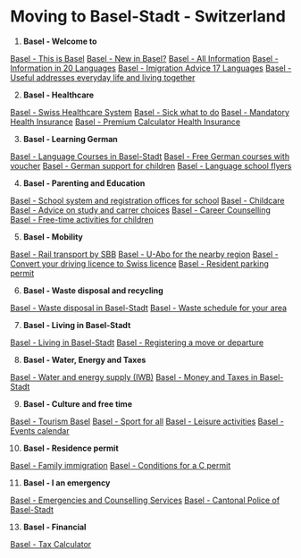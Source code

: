# Moving to Basel-Stadt - Switzerland

1. **Basel - Welcome to**
   
[Basel - This is Basel](https://www.basel.com/en)
[Basel - New in Basel?](https://www.bs.ch/en/topics/personliches-und-wohnen/zuzug-und-aufenthalt/zuzug-den-kanton-basel-stadt/new-basel#register)
[Basel - All Information](https://www.bs.ch/themen)
[Basel - Information in 20 Languages](https://www.hallo-baselstadt.ch/)
[Basel - Imigration Advice 17 Languages](https://www.ggg-migration.ch/beratung/)
[Basel - Useful addresses everyday life and living together](https://www.bs.ch/en/verwaltung/useful-addresses/useful-addresses-everyday-life-and-living-together)

2. **Basel - Healthcare**

[Basel - Swiss Healthcare System](https://www.bs.ch/themen/gesundheit/das-system-der-krankenversicherung-der-schweiz)
[Basel - Sick what to do](https://www.bs.ch/themen/gesundheit/krank-sein-und-medizinischer-notfall-was-tun)
[Basel - Mandatory Health Insurance](https://www.bs.ch/wsu/amt-fuer-sozialbeitraege/krankenversicherungspflicht)
[Basel - Premium Calculator Health Insurance](https://www.priminfo.admin.ch/de/praemien)

3. **Basel - Learning German**

[Basel - Language Courses in Basel-Stadt](https://www.deutschkurse.bs.ch/index.cfm)
[Basel - Free German courses with voucher](https://www.deutschkurse.bs.ch/kurse.cfm?cat=1)
[Basel - German support for children](https://www.bs.ch/themen/bildung-und-kinderbetreuung/baby-und-kleinkind/fruehedeutschfoerderung#deutsch-lernen)
[Basel - Language school flyers](https://www.deutschkurse.bs.ch/pdf/deutschkurse-bs-2024.pdf)

4. **Basel - Parenting and Education**

[Basel - School system and registration offices for school](https://www.bs.ch/themen/bildung-und-kinderbetreuung/schule/das-schulsystem)
[Basel - Childcare](https://www.bs.ch/themen/bildung-und-kinderbetreuung/kinderbetreuung)
[Basel - Advice on study and carrer choices](https://www.bs.ch/ed/mb/biz)
[Basel - Career Counselling](https://www.berufsberatung.ch/)
[Basel - Free-time activities for children](https://www.bs.ch/themen/kultur-sport-und-freizeit/freizeitangebote-fuer-kinder-und-jugendliche)

5. **Basel - Mobility**

[Basel - Rail transport by SBB](https://www.sbb.ch/en)
[Basel - U-Abo for the nearby region](https://www.u-abo.ch/das-u-abo/)
[Basel - Convert your driving licence to Swiss licence](https://www.bs.ch/themen/mobilitaet/fuehrerausweise/umtausch-schweizer-fuehrerausweis)
[Basel - Resident parking permit](https://www.bs.ch/themen/mobilitaet/fahren-und-parkieren/parkkarten/anwohnerparkkarte)

6. **Basel - Waste disposal and recycling**

[Basel - Waste disposal in Basel-Stadt](https://www.bs.ch/themen/umwelt-und-bauen/abfall-und-sauberkeit/abfallabfuhr)
[Basel - Waste schedule for your area](https://www.bs.ch/themen/umwelt-und-bauen/abfall-und-sauberkeit/abfallabfuhr#abfuhrplaene)

7. **Basel - Living in Basel-Stadt**

[Basel - Living in Basel-Stadt](https://www.bs.ch/themen/persoenliches-und-wohnen/wohnen-im-kanton-basel-stadt)
[Basel - Registering a move or departure](https://www.bs.ch/themen/persoenliches-und-wohnen/umzug-und-wegzug)

8. **Basel - Water, Energy and Taxes**

[Basel - Water and energy supply (IWB)](https://www.iwb.ch/servicecenter/umzug-liegenschaftsverwaltung/umzug-und--mieterwechsel)
[Basel - Money and Taxes in Basel-Stadt](https://www.hallo-baselstadt.ch/en/money-and-taxes/taxes)

9. **Basel - Culture and free time**

[Basel - Tourism Basel](https://www.basel.com/en)
[Basel - Sport for all](https://www.bs.ch/ed/jfs/sport/sport-fuer-alle)
[Basel - Leisure activities](https://www.hallo-baselstadt.ch/en/canton-basel-stadt/leisure)
[Basel - Events calendar](https://www.bs.ch/veranstaltungen)

10. **Basel - Residence permit**

[Basel - Family immigration](https://www.bs.ch/themen/persoenliches-und-wohnen/zuzug-und-aufenthalt/einreise-und-aufenthalt/familiennachzug-die-schweiz)
[Basel - Conditions for a C permit](https://www.bs.ch/themen/persoenliches-und-wohnen/zuzug-und-aufenthalt/niederlassungsbewilligung-c-bewilligung)

11. **Basel - I an emergency**

[Basel - Emergencies and Counselling Services](https://www.hallo-baselstadt.ch/en/emergencies-and-counselling-services/emergency-numbers)
[Basel - Cantonal Police of Basel-Stadt](https://www.bs.ch/jsd/polizei)

13.  **Basel - Financial**
  
[Basel - Tax Calculator](https://www.bs.ch/themen/arbeit-und-steuern/steuererklaerung/steuerrechner)